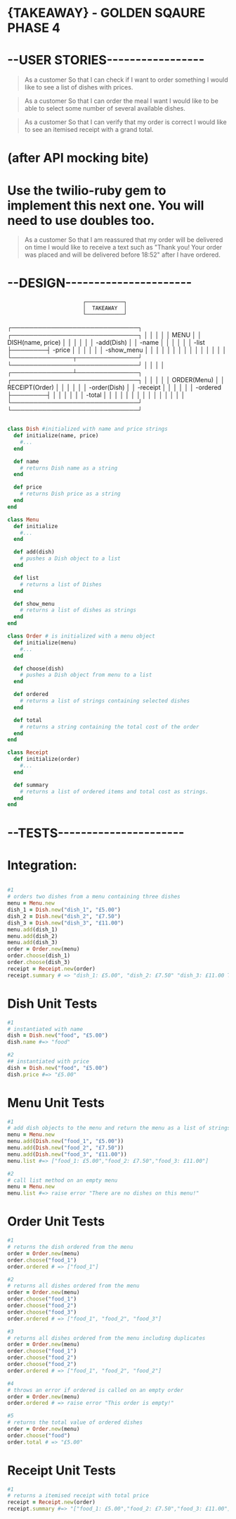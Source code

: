 # {TAKEAWAY} - GOLDEN SQAURE PHASE 4

# --USER STORIES-----------------

>As a customer
>So that I can check if I want to order something
>I would like to see a list of dishes with prices.

>As a customer
>So that I can order the meal I want
>I would like to be able to select some number of several available dishes.

>As a customer
>So that I can verify that my order is correct
>I would like to see an itemised receipt with a grand total.

# (after API mocking bite)
# Use the twilio-ruby gem to implement this next one. You will need to use doubles too.
>As a customer
>So that I am reassured that my order will be delivered on time
>I would like to receive a text such as "Thank you! Your order was placed and will be delivered before 18:52" after I have ordered.


# --DESIGN----------------------

                            ┌────────────┐
                            │  TAKEAWAY  │
                            └────────────┘

┌─────────────────────────────┐        ┌─────────────────────────────┐
│                             │        │                             │
│ MENU                        │        │ DISH(name, price)           │
│                             │        │                             │
│ -add(Dish)                  │        │ -name                       │
│                             │        │                             │
│ -list                       ├────────┤ -price                      │
│                             │        │                             │
│ -show_menu                  │        │                             │
│                             │        │                             │
│                             │        │                             │
│                             │        │                             │
└──────────────┬──────────────┘        └─────────────────────────────┘
               │
               │
               │
               │
┌──────────────┴──────────────┐        ┌─────────────────────────────┐
│                             │        │                             │
│ ORDER(Menu)                 │        │ RECEIPT(Order)              │
│                             │        │                             │
│ -order(Dish)                │        │ -receipt                    │
│                             │        │                             │
│ -ordered                    ├────────┤                             │
│                             │        │                             │
│ -total                      │        │                             │
│                             │        │                             │
│                             │        │                             │
│                             │        │                             │
└─────────────────────────────┘        └─────────────────────────────┘

```ruby

class Dish #initialized with name and price strings
  def initialize(name, price)
    #...
  end

  def name
    # returns Dish name as a string
  end

  def price
    # returns Dish price as a string
  end
end

class Menu
  def initialize
    #...
  end

  def add(dish)
    # pushes a Dish object to a list
  end

  def list
    # returns a list of Dishes
  end

  def show_menu
    # returns a list of dishes as strings
  end
end

class Order # is initialized with a menu object
  def initialize(menu)
    #...
  end

  def choose(dish)
    # pushes a Dish object from menu to a list 
  end

  def ordered
    # returns a list of strings containing selected dishes
  end

  def total
    # returns a string containing the total cost of the order
  end
end

class Receipt
  def initialize(order)
    #...
  end

  def summary
    # returns a list of ordered items and total cost as strings.
  end
end

```

# --TESTS----------------------

# Integration: 
``` ruby

#1
# orders two dishes from a menu containing three dishes
menu = Menu.new
dish_1 = Dish.new("dish_1", "£5.00")
dish_2 = Dish.new("dish_2", "£7.50")
dish_3 = Dish.new("dish_3", "£11.00")
menu.add(dish_1)
menu.add(dish_2)
menu.add(dish_3)
order = Order.new(menu)
order.choose(dish_1)
order.choose(dish_3)
receipt = Receipt.new(order)
receipt.summary # => "dish_1: £5.00", "dish_2: £7.50" "dish_3: £11.00 Total: £16.00


```

# Dish Unit Tests
```ruby
#1
# instantiated with name
dish = Dish.new("food", "£5.00")
dish.name #=> "food"

#2
## instantiated with price
dish = Dish.new("food", "£5.00")
dish.price #=> "£5.00"
```

# Menu Unit Tests
```ruby
#1 
# add dish objects to the menu and return the menu as a list of strings
menu = Menu.new
menu.add(Dish.new("food_1", "£5.00"))
menu.add(Dish.new("food_2", "£7.50"))
menu.add(Dish.new("food_3", "£11.00"))
menu.list #=> ["food_1: £5.00","food_2: £7.50","food_3: £11.00"]

#2
# call list method on an empty menu
menu = Menu.new
menu.list #=> raise error "There are no dishes on this menu!"
```

# Order Unit Tests
```ruby
#1
# returns the dish ordered from the menu
order = Order.new(menu)
order.choose("food_1")
order.ordered # => ["food_1"]

#2
# returns all dishes ordered from the menu
order = Order.new(menu)
order.choose("food_1")
order.choose("food_2")
order.choose("food_3")
order.ordered # => ["food_1", "food_2", "food_3"]

#3
# returns all dishes ordered from the menu including duplicates
order = Order.new(menu)
order.choose("food_1")
order.choose("food_2")
order.choose("food_2")
order.ordered # => ["food_1", "food_2", "food_2"]

#4
# throws an error if ordered is called on an empty order
order = Order.new(menu)
order.ordered # => raise error "This order is empty!"

#5
# returns the total value of ordered dishes
order = Order.new(menu)
order.choose("food")
order.total # => "£5.00"
```
# Receipt Unit Tests
```ruby
#1
# returns a itemised receipt with total price
receipt = Receipt.new(order)
receipt.summary #=> "["food_1: £5.00","food_2: £7.50","food_3: £11.00"] Total: £23.50"
```